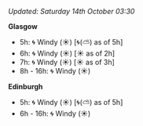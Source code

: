 *Updated: Saturday 14th October 03:30*

**Glasgow**

* 5h: :cyclone: Windy (:sunny:) [:cyclone:(:partly_sunny:) as of 5h]
* 6h: :cyclone: Windy (:sunny:) [:sunny: as of 2h]
* 7h: :cyclone: Windy (:sunny:) [:sunny: as of 3h]
* 8h - 16h: :cyclone: Windy (:sunny:)

**Edinburgh**

* 5h: :cyclone: Windy (:sunny:) [:cyclone:(:partly_sunny:) as of 5h]
* 6h - 16h: :cyclone: Windy (:sunny:)
